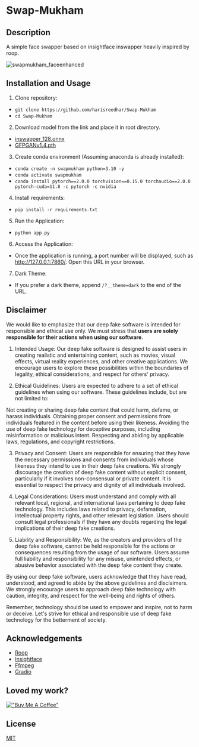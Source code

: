 # Swap-Mukham

## Description

A simple face swapper based on insightface inswapper heavily inspired by roop.

![swapmukham_faceenhanced](https://github.com/harisreedhar/Swap-Mukham/assets/46858047/c0c34eac-6b48-4c2f-9222-a85e8fb76b43)



## Installation and Usage

1. Clone repository:
- ``git clone https://github.com/harisreedhar/Swap-Mukham``
- ``cd Swap-Mukham``


2. Download model from the link and place it in root directory.
- [inswapper_128.onnx]("https://huggingface.co/deepinsight/inswapper/resolve/main/inswapper_128.onnx")
- [GFPGANv1.4.pth]("https://github.com/TencentARC/GFPGAN/releases/download/v1.3.0/GFPGANv1.4.pth")


3. Create conda environment (Assuming anaconda is already installed):
- ``conda create -n swapmukham python=3.10 -y``
- ``conda activate swapmukham``
- ``conda install pytorch==2.0.0 torchvision==0.15.0 torchaudio==2.0.0 pytorch-cuda=11.8 -c pytorch -c nvidia``


4. Install requirements:
- ``pip install -r requirements.txt``


5. Run the Application:
- ``python app.py``


6. Access the Application:
- Once the application is running, a port number will be displayed, such as http://127.0.0.1:7860/. Open this URL in your browser.


7. Dark Theme:
- If you prefer a dark theme, append ``/?__theme=dark`` to the end of the URL.


## Disclaimer

We would like to emphasize that our deep fake software is intended for responsible and ethical use only. We must stress that **users are solely responsible for their actions when using our software**.

1. Intended Usage:
Our deep fake software is designed to assist users in creating realistic and entertaining content, such as movies, visual effects, virtual reality experiences, and other creative applications. We encourage users to explore these possibilities within the boundaries of legality, ethical considerations, and respect for others' privacy.

2. Ethical Guidelines:
Users are expected to adhere to a set of ethical guidelines when using our software. These guidelines include, but are not limited to:

Not creating or sharing deep fake content that could harm, defame, or harass individuals.
Obtaining proper consent and permissions from individuals featured in the content before using their likeness.
Avoiding the use of deep fake technology for deceptive purposes, including misinformation or malicious intent.
Respecting and abiding by applicable laws, regulations, and copyright restrictions.

3. Privacy and Consent:
Users are responsible for ensuring that they have the necessary permissions and consents from individuals whose likeness they intend to use in their deep fake creations. We strongly discourage the creation of deep fake content without explicit consent, particularly if it involves non-consensual or private content. It is essential to respect the privacy and dignity of all individuals involved.

4. Legal Considerations:
Users must understand and comply with all relevant local, regional, and international laws pertaining to deep fake technology. This includes laws related to privacy, defamation, intellectual property rights, and other relevant legislation. Users should consult legal professionals if they have any doubts regarding the legal implications of their deep fake creations.

5. Liability and Responsibility:
We, as the creators and providers of the deep fake software, cannot be held responsible for the actions or consequences resulting from the usage of our software. Users assume full liability and responsibility for any misuse, unintended effects, or abusive behavior associated with the deep fake content they create.

By using our deep fake software, users acknowledge that they have read, understood, and agreed to abide by the above guidelines and disclaimers. We strongly encourage users to approach deep fake technology with caution, integrity, and respect for the well-being and rights of others.

Remember, technology should be used to empower and inspire, not to harm or deceive. Let's strive for ethical and responsible use of deep fake technology for the betterment of society.


## Acknowledgements

- [Roop](https://github.com/s0md3v/roop)
- [Insightface](https://github.com/deepinsight)
- [Ffmpeg](https://ffmpeg.org/)
- [Gradio](https://gradio.app/)

## Loved my work?
[!["Buy Me A Coffee"](https://www.buymeacoffee.com/assets/img/custom_images/orange_img.png)](https://www.buymeacoffee.com/harisreedhar)

## License

[MIT](https://choosealicense.com/licenses/mit/)
